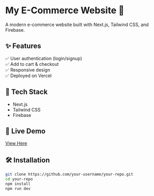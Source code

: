 # My E-Commerce Website 🛒  

A modern e-commerce website built with Next.js, Tailwind CSS, and Firebase.  

## ✨ Features  
✅ User authentication (login/signup)  
✅ Add to cart & checkout  
✅ Responsive design  
✅ Deployed on Vercel  

## 🚀 Tech Stack  
- Next.js  
- Tailwind CSS  
- Firebase  

## 🔗 Live Demo  
[View Here](your-live-demo-link)  

## 🛠 Installation  
```bash
git clone https://github.com/your-username/your-repo.git  
cd your-repo  
npm install  
npm run dev
